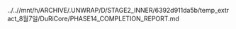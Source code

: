 ../..//mnt/h/ARCHIVE/.UNWRAP/D/STAGE2_INNER/6392d911da5b/temp_extract_8월7일/DuRiCore/PHASE14_COMPLETION_REPORT.md